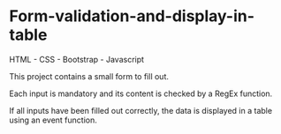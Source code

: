 # Form-validation-and-display-in-table

HTML - CSS - Bootstrap - Javascript

This project contains a small form to fill out. 

Each input is mandatory and its content is checked by a RegEx function. 

If all inputs have been filled out correctly, the data is displayed in a table using an event function.
